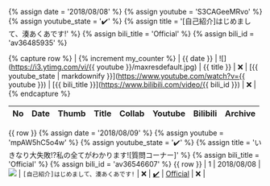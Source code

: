 {% assign date = '2018/08/08' %}
{% assign youtube = 'S3CAGeeMRvo' %}
{% assign youtube_state = ':heavy_check_mark:' %}
{% assign title = '[自己紹介]はじめまして、湊あくあです!' %}
{% assign bili_title = 'Official' %}
{% assign bili_id = 'av36485935' %}

{% capture row %} | {% increment my_counter %} | {{ date }} | ![](https://i3.ytimg.com/vi/{{ youtube }}/maxresdefault.jpg) | {{ title }} | :x: | [{{ youtube_state | markdownify }}](https://www.youtube.com/watch?v={{ youtube }}) | [{{ bili_title }}](https://www.bilibili.com/video/{{ bili_id }}) | :x: | {% endcapture %}

| No | Date | Thumb | Title | Collab | Youtube | Bilibili | Archive |
| - | - | - | - | - | - | - | - |
{{ row }}
{% assign date = '2018/08/09' %}
{% assign youtube = 'mpAW5hC5o4w' %}
{% assign youtube_state = ':heavy_check_mark:' %}
{% assign title = 'いきなり大失敗!?私の全てがわかります![質問コーナー]' %}
{% assign bili_title = 'Official' %}
{% assign bili_id = 'av36546607' %}
{{ row }}
| 1 | 2018/08/08 | ![](https://i3.ytimg.com/vi/S3CAGeeMRvo/maxresdefault.jpg) | `[自己紹介]はじめまして、湊あくあです!` | :x: | [:heavy_check_mark:](https://www.youtube.com/watch?v=S3CAGeeMRvo) | [Official](https://www.bilibili.com/video/av36485935) | :x: | 
